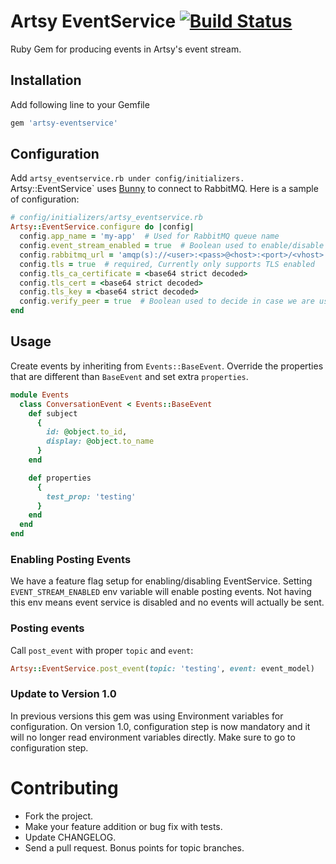 # Artsy EventService [![Build Status](https://travis-ci.org/artsy/artsy-eventservice.svg?branch=master)](https://travis-ci.org/artsy/artsy-eventservice)
Ruby Gem for producing events in Artsy's event stream.

## Installation
Add following line to your Gemfile

```ruby
gem 'artsy-eventservice'
```

## Configuration

Add `artsy_eventservice.rb under config/initializers. `Artsy::EventService` uses [Bunny](http://rubybunny.info/) to connect to RabbitMQ. Here is a sample of configuration:

```ruby
# config/initializers/artsy_eventservice.rb
Artsy::EventService.configure do |config|
  config.app_name = 'my-app'  # Used for RabbitMQ queue name
  config.event_stream_enabled = true  # Boolean used to enable/disable posting events
  config.rabbitmq_url = 'amqp(s)://<user>:<pass>@<host>:<port>/<vhost>'  # required
  config.tls = true  # required, Currently only supports TLS enabled
  config.tls_ca_certificate = <base64 strict decoded>
  config.tls_cert = <base64 strict decoded>
  config.tls_key = <base64 strict decoded>
  config.verify_peer = true  # Boolean used to decide in case we are using tls, we should verify peer or not
end
```

## Usage
Create events by inheriting from `Events::BaseEvent`. Override the properties that are different than `BaseEvent` and set extra `properties`.

```ruby
module Events
  class ConversationEvent < Events::BaseEvent
    def subject
      {
        id: @object.to_id,
        display: @object.to_name
      }
    end

    def properties
      {
        test_prop: 'testing'
      }
    end
  end
end
```


### Enabling Posting Events
We have a feature flag setup for enabling/disabling EventService. Setting `EVENT_STREAM_ENABLED` env variable will enable posting events. Not having this env means event service is disabled and no events will actually be sent.


### Posting events
Call `post_event` with proper `topic` and `event`:
```ruby
Artsy::EventService.post_event(topic: 'testing', event: event_model)
```


### Update to Version 1.0
In previous versions this gem was using Environment variables for configuration. On version 1.0, configuration step is now mandatory and it will no longer read environment variables directly. Make sure to go to configuration step.

# Contributing

* Fork the project.
* Make your feature addition or bug fix with tests.
* Update CHANGELOG.
* Send a pull request. Bonus points for topic branches.
